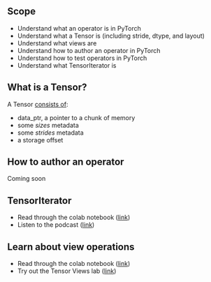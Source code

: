 ## Scope

* Understand what an operator is in PyTorch
* Understand what a Tensor is (including stride, dtype, and layout)
* Understand what views are
* Understand how to author an operator in PyTorch
* Understand how to test operators in PyTorch
* Understand what TensorIterator is


## What is a Tensor?

A Tensor [consists of](https://github.com/pytorch/pytorch/blob/2d6fd22e241763da67e8076a8d3443d988215f32/c10/core/TensorImpl.cpp#L84-L90):

* data_ptr, a pointer to a chunk of memory
* some *sizes* metadata
* some *strides* metadata
* a storage offset

## How to author an operator
Coming soon

## TensorIterator

- Read through the colab notebook ([link](https://colab.research.google.com/drive/1vOiQjcp6eESOChCxDQEPQXw3c0yKVjbP))
- Listen to the podcast ([link](https://podcasts.apple.com/us/podcast/tensoriterator/id1566080008?i=1000523781021))

## Learn about view operations

- Read through the colab notebook ([link](https://colab.research.google.com/drive/1rJP2aw-f5Iwqwri0_Ei_OI8_esh1Nyeq?usp=sharing))
- Try out the Tensor Views lab ([link](https://colab.research.google.com/drive/1rJP2aw-f5Iwqwri0_Ei_OI8_esh1Nyeq#scrollTo=LpTEuP0JZzav&line=1&uniqifier=1))




